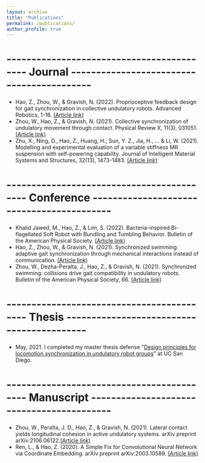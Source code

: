```yaml
---
layout: archive
title: "Publications"
permalink: /publications/
author_profile: true
---
```


------------------------------------------   Journal   ------------------------------------------
======
* Hao, Z., Zhou, W., & Gravish, N. (2022). Proprioceptive feedback design for gait synchronization in collective undulatory robots. Advanced Robotics, 1-16.  [(Article link)](https://www.tandfonline.com/doi/abs/10.1080/01691864.2022.2050810?journalCode=tadr20)
* Zhou, W., Hao, Z., & Gravish, N. (2021). Collective synchronization of undulatory movement through contact. Physical Review X, 11(3), 031051. [(Article link)](https://journals.aps.org/prx/accepted/ee07bKb2M3f12909456811f34575a7e178c4843fc)
* Zhu, X., Ning, D., Hao, Z., Huang, H., Sun, Y. Z., Jia, H., ... & Li, W. (2021). Modelling and experimental evaluation of a variable stiffness MR suspension with self-powering capability. Journal of Intelligent Material Systems and Structures, 32(13), 1473-1483. [(Article link)](https://journals.sagepub.com/doi/abs/10.1177/1045389X20986994)

------------------------------------------   Conference   ------------------------------------------
======
* Khalid Jawed, M., Hao, Z., & Lim, S. (2022). Bacteria-inspired Bi-flagellated Soft Robot with Bundling and Tumbling Behavior. Bulletin of the American Physical Society. [(Article link)](https://meetings.aps.org/Meeting/MAR22/Session/Z08.11)
* Hao, Z., Zhou, W., & Gravish, N. (2021). Synchronized swimming: adaptive gait synchronization through mechanical interactions instead of communication. [(Article link)](https://ir.library.osaka-u.ac.jp/repo/ouka/all/84894/s60b67cd40e086.pdf)
* Zhou, W., Dezha-Peralta, J., Hao, Z., & Gravish, N. (2021). Synchronized swimming: collisions drive gait compatibility in undulatory robots. Bulletin of the American Physical Society, 66. [(Article link)](https://meetings.aps.org/Meeting/MAR21/Session/R14.9)

------------------------------------------   Thesis   ------------------------------------------
======
* May, 2021. I completed my master thesis defense "[Design principles for locomotion synchronization in undulatory robot groups](https://escholarship.org/uc/item/4842p306)" at UC San Diego.

------------------------------------------   Manuscript   ------------------------------------------
======
* Zhou, W., Peralta, J. D., Hao, Z., & Gravish, N. (2021). Lateral contact yields longitudinal cohesion in active undulatory systems. arXiv preprint arXiv:2106.06122.[(Article link)](https://arxiv.org/abs/2106.06122)
* Ren, L., & Hao, Z. (2020). A Simple Fix for Convolutional Neural Network via Coordinate Embedding. arXiv preprint arXiv:2003.10589. [(Article link)](https://arxiv.org/abs/2003.10589)

